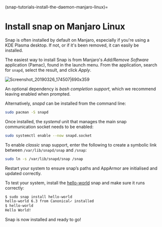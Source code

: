 (snap-tutorials-install-the-daemon-manjaro-linux)=
# Install snap on Manjaro Linux

Snap is often installed by default on Manjaro, especially if you're using a KDE Plasma desktop. If not, or if it's been removed,  it can easily be  installed.

The easiest way to install Snap is from Manjaro's *Add/Remove Software* application (Pamac), found in the launch menu. From the application, search for `snapd`, select the result, and click *Apply*.

![Screenshot_20190326_174507|690x359](upload://3dOlmhlyQKYYxySSFgMWoDW9bYO.png)

An optional dependency is *bash completion support*, which we recommend leaving enabled when prompted.

Alternatively, *snapd* can be installed from the command line:

```bash
sudo pacman -S snapd
```

Once installed, the *systemd* unit that manages the main snap communication socket needs to be enabled:

```bash
sudo systemctl enable --now snapd.socket
```

To enable *classic* snap support, enter the following to create a symbolic link between `/var/lib/snapd/snap` and `/snap`:

```bash
sudo ln -s /var/lib/snapd/snap /snap
```

Restart your system to ensure snap’s paths and AppArmor are initialised and updated correctly.

To test your system, install the [hello-world](https://snapcraft.io/hello-world) snap and make sure it runs correctly:

```bash
$ sudo snap install hello-world
hello-world 6.3 from Canonical✓ installed
$ hello-world
Hello World!
```

Snap is now installed and ready to go!

